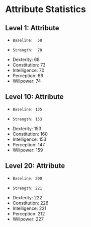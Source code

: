 # Attribute Statistics

## Level 1: Attribute
 *     Baseline:  58
 *     Strength:  70
 *    Dexterity:  68
 * Constitution:  73
 * Intelligence:  70
 *   Perception:  66
 *    Willpower:  74

## Level 10: Attribute
 *     Baseline: 135
 *     Strength: 153
 *    Dexterity: 153
 * Constitution: 160
 * Intelligence: 153
 *   Perception: 147
 *    Willpower: 159

## Level 20: Attribute
 *     Baseline: 200
 *     Strength: 221
 *    Dexterity: 222
 * Constitution: 226
 * Intelligence: 221
 *   Perception: 212
 *    Willpower: 227
